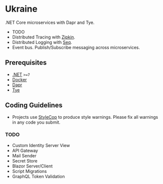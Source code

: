 # Ukraine
.NET Core microservices with Dapr and Tye.
- TODO
- Distributed Tracing with [Zipkin](https://zipkin.io/).
- Distributed Logging with [Seq](https://datalust.co/seq).
- Event bus. Publish/Subscribe messaging across microservices.

## Prerequisites

- [.NET](https://dotnet.microsoft.com/download) `>=7`
- [Docker](https://www.docker.com/get-started)
- [Dapr](https://docs.dapr.io/getting-started/)
- [Tye](https://github.com/dotnet/tye/blob/main/docs/getting_started.md)

## Coding Guidelines
- Projects use [StyleCop](https://github.com/DotNetAnalyzers/StyleCopAnalyzers) to produce style warnings. Please fix all warnings in any code you submit.

### TODO
- Custom Identity Server View
- API Gateway
- Mail Sender
- Secret Store
- Blazor Server/Client
- Script Migrations
- GraphQL Token Validation